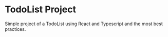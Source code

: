 # TodoList Project
Simple project of a TodoList using React and Typescript and the most best practices.